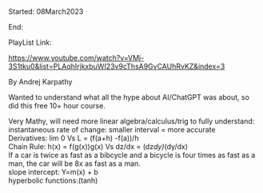 Started: 08March2023

End:

PlayList Link:

https://www.youtube.com/watch?v=VMj-3S1tku0&list=PLAqhIrjkxbuWI23v9cThsA9GvCAUhRvKZ&index=3

By Andrej Karpathy

Wanted to understand what all the hype about AI/ChatGPT was about, so did this free 10+ hour course.

Very Mathy, will need more linear algebra/calculus/trig to fully understand: </br>
instantaneous rate of change: smaller interval = more accurate </br>
Derivatives: lim 0 Vs L = (f(a+h) -f(a))/h </br>
Chain Rule: h(x) = f(g(x))g(x) Vs dz/dx = (dz*dy)*(dy/dx) </br>
  If a car is twice as fast as a bibcycle and a bicycle is four times as fast as a man, the car will be 8x as fast as a man. </br>
slope intercept: Y=m(x) + b </br>
hyperbolic functions:(tanh) </br>
